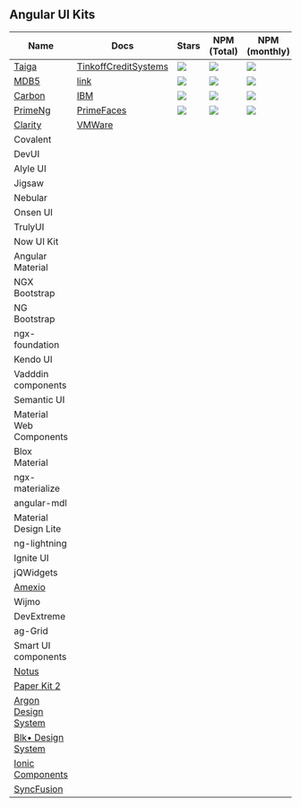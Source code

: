 ## Angular UI Kits

| Name | Docs | Stars | NPM (Total) | NPM (monthly) | Version | License |
|---|---|---|---|---|---|---|
| [Taiga](https://taiga-ui.dev/) | [TinkoffCreditSystems](https://github.com/TinkoffCreditSystems) | ![](https://img.shields.io/github/stars/TinkoffCreditSystems/taiga-ui?style=flat&scale=2) | ![](https://badgen.net/npm/dt/@taiga-ui/cdk?style=flat&scale=2) | ![](https://badgen.net/npm/dm/@taiga-ui/cdk?style=flat&scale=2) |![](https://badgen.net/npm/v/@taiga-ui/cdk?style=flat)| ![](https://img.shields.io/github/license/TinkoffCreditSystems/taiga-ui?style=flat) |
| [MDB5](https://github.com/mdbootstrap/mdb-ui-kit) | [link]()  | ![](https://img.shields.io/github/stars/mdbootstrap/mdb-angular-ui-kit) | ![](https://badgen.net/npm/dt/mdbootstrap/mdb-angular-ui-kit?style=flat)|![](https://badgen.net/npm/dm/mdbootstrap/mdb-angular-ui-kit?style=flat)|![](https://badgen.net/npm/v/mdb-angular-ui-kit?style=flat)|![](https://img.shields.io/github/license/mdbootstrap/mdb-angular-ui-kit?style=flat)|
| [Carbon](https://angular.carbondesignsystem.com) |[IBM](https://github.com/IBM)|![](https://img.shields.io/github/stars/IBM/carbon-components-angular?style=flat)|![](https://img.shields.io/npm/dt/carbon-components-angular?style=flat)|![](https://img.shields.io/npm/dm/carbon-components-angular?style=flat)|![](https://img.shields.io/npm/v/carbon-components-angular?style=flat)|![](https://img.shields.io/github/license/IBM/carbon-components-angular?style=flat)|
| [PrimeNg](https://github.com/primefaces/primeng) |[PrimeFaces](https://github.com/primefaces)|![](https://badgen.net/github/stars/primefaces/primeng?style=flat)|![](https://badgen.net/npm/dt/primeng?style=flat)|![](https://badgen.net/npm/dm/primeng?style=flat)|![](https://badgen.net/npm/v/primeng?style=flat)|![](https://badgen.net/npm/license/primeng?style=flat)|
| [Clarity](https://github.com/vmware/clarity) | [VMWare](https://github.com/vmware)  |  |  |  |  |  |
| Covalent |  |  |  |  |  |  |
| DevUI |  |  |  |  |  |  |
| Alyle UI |  |  |  |  |  |  |
| Jigsaw |  |  |  |  |  |  |
| Nebular |  |  |  |  |  |  |
| Onsen UI |  |  |  |  |  |  |
| TrulyUI |  |  |  |  |  |  |
| Now UI Kit |  |  |  |  |  |  |
| Angular Material |  |  |  |  |  |  |
| NGX Bootstrap |  |  |  |  |  |  |
| NG Bootstrap |  |  |  |  |  |  |
| ngx-foundation |  |  |  |  |  |  |
| Kendo UI |  |  |  |  |  |  |
| Vadddin components |  |  |  |  |  |  |
| Semantic UI |  |  |  |  |  |  |
| Material Web Components |  |  |  |  |  |  |
| Blox Material |  |  |  |  |  |  |
| ngx-materialize |  |  |  |  |  |  |
| angular-mdl |  |  |  |  |  |  |
| Material Design Lite |  |  |  |  |  |  |
| ng-lightning |  |  |  |  |  |  |
| Ignite UI |  |  |  |  |  |  |
| jQWidgets |  |  |  |  |  |  |
| [Amexio](https://github.com/meta-magic/amexio.github.io) |  |  |  |  |  |  |
| Wijmo |  |  |  |  |  |  |
| DevExtreme |  |  |  |  |  |  |
| ag-Grid |  |  |  |  |  |  |
| Smart UI components |  |  |  |  |  |  |
| [Notus](https://github.com/creativetimofficial/notus-angular)  | 
| [Paper Kit 2](https://github.com/creativetimofficial/paper-kit-2-angular)  | 
| [Argon Design System](https://github.com/creativetimofficial/argon-design-system-angular) |
| [Blk• Design System](https://github.com/creativetimofficial/blk-design-system-angular) |
| [Ionic Components](https://ionicframework.com/docs/components) | 
| [SyncFusion](https://github.com/syncfusion/ej2-angular-ui-components) |
